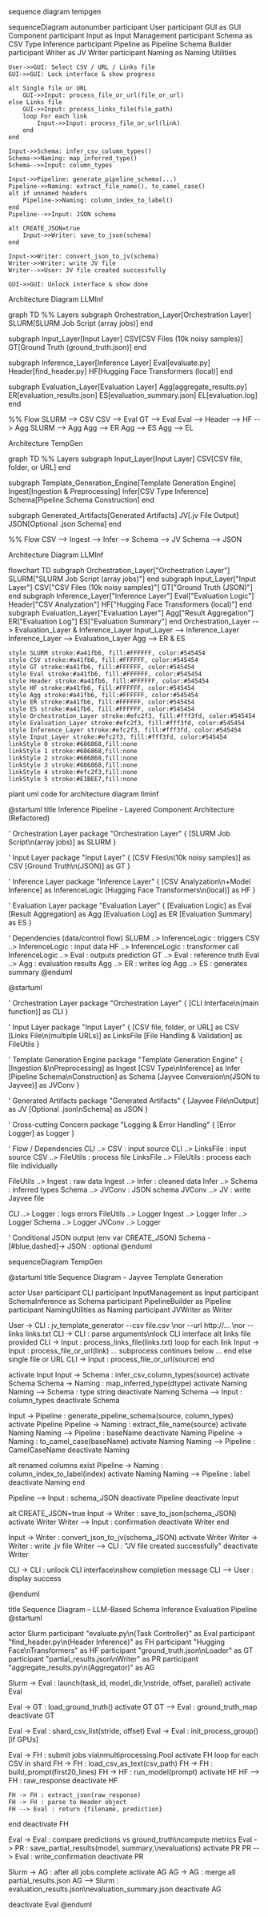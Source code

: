 sequence diagram tempgen

sequenceDiagram
autonumber
participant User
participant GUI as GUI Component
participant Input as Input Management
participant Schema as CSV Type Inference
participant Pipeline as Pipeline Schema Builder
participant Writer as JV Writer
participant Naming as Naming Utilities

    User->>GUI: Select CSV / URL / Links file
    GUI->>GUI: Lock interface & show progress

    alt Single file or URL
        GUI->>Input: process_file_or_url(file_or_url)
    else Links file
        GUI->>Input: process_links_file(file_path)
        loop For each link
            Input->>Input: process_file_or_url(link)
        end
    end

    Input->>Schema: infer_csv_column_types()
    Schema->>Naming: map_inferred_type()
    Schema-->>Input: column_types

    Input->>Pipeline: generate_pipeline_schema(...)
    Pipeline->>Naming: extract_file_name(), to_camel_case()
    alt if unnamed headers
        Pipeline->>Naming: column_index_to_label()
    end
    Pipeline-->>Input: JSON schema

    alt CREATE_JSON=true
        Input->>Writer: save_to_json(schema)
    end

    Input->>Writer: convert_json_to_jv(schema)
    Writer->>Writer: write JV file
    Writer-->>User: JV file created successfully

    GUI->>GUI: Unlock interface & show done


Architecture Diagram LLMInf

graph TD
%% Layers
subgraph Orchestration_Layer[Orchestration Layer]
SLURM[SLURM Job Script (array jobs)]
end

subgraph Input_Layer[Input Layer]
CSV[CSV Files (10k noisy samples)]
GT[Ground Truth (ground_truth.json)]
end

subgraph Inference_Layer[Inference Layer]
Eval[evaluate.py]
Header[find_header.py]
HF[Hugging Face Transformers (local)]
end

subgraph Evaluation_Layer[Evaluation Layer]
Agg[aggregate_results.py]
ER[evaluation_results.json]
ES[evaluation_summary.json]
EL[evaluation.log]
end

%% Flow
SLURM --> CSV
CSV --> Eval
GT --> Eval
Eval --> Header --> HF --> Agg
SLURM --> Agg
Agg --> ER
Agg --> ES
Agg --> EL


Architecture TempGen

graph TD
%% Layers
subgraph Input_Layer[Input Layer]
CSV[CSV file, folder, or URL]
end

subgraph Template_Generation_Engine[Template Generation Engine]
Ingest[Ingestion & Preprocessing]
Infer[CSV Type Inference]
Schema[Pipeline Schema Construction]
end

subgraph Generated_Artifacts[Generated Artifacts]
JV[.jv File Output]
JSON[Optional .json Schema]
end

%% Flow
CSV --> Ingest --> Infer --> Schema --> JV
Schema --> JSON



Architecture Diagram LLMInf

flowchart TD
subgraph Orchestration_Layer["Orchestration Layer"]
SLURM["SLURM Job Script (array jobs)"]
end
subgraph Input_Layer["Input Layer"]
CSV["CSV Files (10k noisy samples)"]
GT["Ground Truth (JSON)"]
end
subgraph Inference_Layer["Inference Layer"]
Eval["Evaluation Logic"]
Header["CSV Analyzation"]
HF["Hugging Face Transformers (local)"]
end
subgraph Evaluation_Layer["Evaluation Layer"]
Agg["Result Aggregation"]
ER["Evaluation Log"]
ES["Evaluation Summary"]
end
Orchestration_Layer --> Evaluation_Layer & Inference_Layer
Input_Layer --> Inference_Layer
Inference_Layer --> Evaluation_Layer
Agg --> ER & ES

    style SLURM stroke:#a41fb6, fill:#FFFFFF, color:#545454
    style CSV stroke:#a41fb6, fill:#FFFFFF, color:#545454
    style GT stroke:#a41fb6, fill:#FFFFFF, color:#545454
    style Eval stroke:#a41fb6, fill:#FFFFFF, color:#545454
    style Header stroke:#a41fb6, fill:#FFFFFF, color:#545454
    style HF stroke:#a41fb6, fill:#FFFFFF, color:#545454
    style Agg stroke:#a41fb6, fill:#FFFFFF, color:#545454
    style ER stroke:#a41fb6, fill:#FFFFFF, color:#545454
    style ES stroke:#a41fb6, fill:#FFFFFF, color:#545454
    style Orchestration_Layer stroke:#efc2f3, fill:#fff3fd, color:#545454
    style Evaluation_Layer stroke:#efc2f3, fill:#fff3fd, color:#545454
    style Inference_Layer stroke:#efc2f3, fill:#fff3fd, color:#545454
    style Input_Layer stroke:#efc2f3, fill:#fff3fd, color:#545454
    linkStyle 0 stroke:#686868,fill:none
    linkStyle 1 stroke:#686868,fill:none
    linkStyle 2 stroke:#686868,fill:none
    linkStyle 3 stroke:#686868,fill:none
    linkStyle 4 stroke:#efc2f3,fill:none
    linkStyle 5 stroke:#E1BEE7,fill:none

plant uml code for architecture diagram llminf

@startuml
title Inference Pipeline - Layered Component Architecture (Refactored)

' Orchestration Layer
package "Orchestration Layer" {
[SLURM Job Script\n(array jobs)] as SLURM
}

' Input Layer
package "Input Layer" {
[CSV Files\n(10k noisy samples)] as CSV
[Ground Truth\n(JSON)] as GT
}

' Inference Layer
package "Inference Layer" {
[CSV Analyzation\n+Model Inference] as InferenceLogic
[Hugging Face Transformers\n(local)] as HF
}

' Evaluation Layer
package "Evaluation Layer" {
[Evaluation Logic] as Eval
[Result Aggregation] as Agg
[Evaluation Log] as ER
[Evaluation Summary] as ES
}

' Dependencies (data/control flow)
SLURM ..> InferenceLogic : triggers
CSV ..> InferenceLogic : input data
HF ..> InferenceLogic : transformer call
InferenceLogic ..> Eval : outputs prediction
GT ..> Eval : reference truth
Eval ..> Agg : evaluation results
Agg ..> ER : writes log
Agg ..> ES : generates summary
@enduml



@startuml

' Orchestration Layer
package "Orchestration Layer" {
[CLI Interface\n(main function)] as CLI
}

' Input Layer
package "Input Layer" {
[CSV file, folder, or URL] as CSV
[Links File\n(multiple URLs)] as LinksFile
[File Handling & Validation] as FileUtils
}

' Template Generation Engine
package "Template Generation Engine" {
[Ingestion &\nPreprocessing] as Ingest
[CSV Type\nInference] as Infer
[Pipeline Schema\nConstruction] as Schema
[Jayvee Conversion\n(JSON to Jayvee)] as JVConv
}

' Generated Artifacts
package "Generated Artifacts" {
[Jayvee File\nOutput] as JV
[Optional .json\nSchema] as JSON
}

' Cross-cutting Concern
package "Logging & Error Handling" {
[Error Logger] as Logger
}

' Flow / Dependencies
CLI ..> CSV : input source
CLI ..> LinksFile : input source
CSV ..> FileUtils : process file
LinksFile ..> FileUtils : process each file individually

FileUtils ..> Ingest : raw data
Ingest ..> Infer : cleaned data
Infer ..> Schema : inferred types
Schema ..> JVConv : JSON schema
JVConv ..> JV : write Jayvee file

CLI ..> Logger : logs errors
FileUtils ..> Logger
Ingest ..> Logger
Infer ..> Logger
Schema ..> Logger
JVConv ..> Logger

' Conditional JSON output (env var CREATE_JSON)
Schema -[#blue,dashed]-> JSON : optional
@enduml


sequenceDiagram TempGen

@startuml
title Sequence Diagram – Jayvee Template Generation

actor User
participant CLI
participant InputManagement as Input
participant SchemaInference as Schema
participant PipelineBuilder as Pipeline
participant NamingUtilities as Naming
participant JVWriter as Writer

User -> CLI : jv_template_generator --csv file.csv \nor --url http://... \nor --links links.txt
CLI -> CLI : parse arguments\nlock CLI interface
alt links file provided
CLI -> Input : process_links_file(links.txt)
loop for each link
Input -> Input : process_file_or_url(link)
... subprocess continues below ...
end
else single file or URL
CLI -> Input : process_file_or_url(source)
end

activate Input
Input -> Schema : infer_csv_column_types(source)
activate Schema
Schema -> Naming : map_inferred_type(dtype)
activate Naming
Naming --> Schema : type string
deactivate Naming
Schema --> Input : column_types
deactivate Schema

Input -> Pipeline : generate_pipeline_schema(source, column_types)
activate Pipeline
Pipeline -> Naming : extract_file_name(source)
activate Naming
Naming --> Pipeline : baseName
deactivate Naming
Pipeline -> Naming : to_camel_case(baseName)
activate Naming
Naming --> Pipeline : CamelCaseName
deactivate Naming

alt renamed columns exist
Pipeline -> Naming : column_index_to_label(index)
activate Naming
Naming --> Pipeline : label
deactivate Naming
end

Pipeline --> Input : schema_JSON
deactivate Pipeline
deactivate Input

alt CREATE_JSON=true
Input -> Writer : save_to_json(schema_JSON)
activate Writer
Writer --> Input : confirmation
deactivate Writer
end

Input -> Writer : convert_json_to_jv(schema_JSON)
activate Writer
Writer -> Writer : write .jv file
Writer --> CLI : "JV file created successfully"
deactivate Writer

CLI -> CLI : unlock CLI interface\nshow completion message
CLI --> User : display success

@enduml


title Sequence Diagram – LLM-Based Schema Inference Evaluation Pipeline
@startuml

actor Slurm
participant "evaluate.py\n(Task Controller)" as Eval
participant "find_header.py\n(Header Inference)" as FH
participant "Hugging Face\nTransformers" as HF
participant "ground_truth.json\nLoader" as GT
participant "partial_results.json\nWriter" as PR
participant "aggregate_results.py\n(Aggregator)" as AG

Slurm -> Eval : launch(task_id, model_dir,\nstride, offset, parallel)
activate Eval

Eval -> GT : load_ground_truth()
activate GT
GT --> Eval : ground_truth_map
deactivate GT

Eval -> Eval : shard_csv_list(stride, offset)
Eval -> Eval : init_process_group() [if GPUs]

Eval -> FH : submit jobs via\nmultiprocessing.Pool
activate FH
loop for each CSV in shard
FH -> FH : load_csv_as_text(csv_path)
FH -> FH : build_prompt(first20_lines)
FH -> HF : run_model(prompt)
activate HF
HF --> FH : raw_response
deactivate HF

    FH -> FH : extract_json(raw_response)
    FH -> FH : parse to Header object
    FH --> Eval : return {filename, prediction}
end
deactivate FH

Eval -> Eval : compare predictions vs ground_truth\ncompute metrics
Eval -> PR : save_partial_results(model, summary,\nevaluations)
activate PR
PR --> Eval : write_confirmation
deactivate PR

Slurm -> AG : after all jobs complete
activate AG
AG -> AG : merge all partial_results.json
AG --> Slurm : evaluation_results.json\nevaluation_summary.json
deactivate AG

deactivate Eval
@enduml

